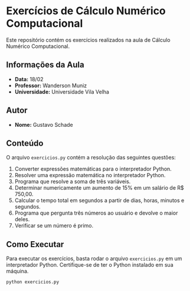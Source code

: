 # Exercícios de Cálculo Numérico Computacional

Este repositório contém os exercícios realizados na aula de Cálculo Numérico Computacional.

## Informações da Aula

- **Data:** 18/02
- **Professor:** Wanderson Muniz
- **Universidade:** Universidade Vila Velha

## Autor

- **Nome:** Gustavo Schade

## Conteúdo

O arquivo `exercicios.py` contém a resolução das seguintes questões:

1. Converter expressões matemáticas para o interpretador Python.
2. Resolver uma expressão matemática no interpretador Python.
3. Programa que resolve a soma de três variáveis.
4. Determinar numericamente um aumento de 15% em um salário de R$ 750,00.
5. Calcular o tempo total em segundos a partir de dias, horas, minutos e segundos.
6. Programa que pergunta três números ao usuário e devolve o maior deles.
7. Verificar se um número é primo.

## Como Executar

Para executar os exercícios, basta rodar o arquivo `exercicios.py` em um interpretador Python. Certifique-se de ter o Python instalado em sua máquina.

```sh
python exercicios.py
